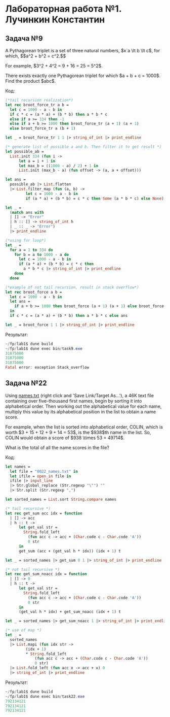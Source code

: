 # Лабораторная работа №1. Лучинкин Константин
## Задача №9
<p>A Pythagorean triplet is a set of three natural numbers, $x`a \lt b \lt c$, for which,
$$a^2 + b^2 = c^2.$$</p>
<p>For example, $3^2 + 4^2 = 9 + 16 = 25 = 5^2$.</p>
<p>There exists exactly one Pythagorean triplet for which $a + b + c = 1000$.<br>Find the product $abc$.</p>

Код:    
```ocaml
(*tail recursion realization*)
let rec broot_force_tr a b =
  let c = 1000 - a - b in
  if c * c = (a * a) + (b * b) then a * b * c
  else if a >= 334 then -1
  else if a + b >= 1000 then broot_force_tr (a + 1) (a + 1)
  else broot_force_tr a (b + 1)

let _ = broot_force_tr 1 1 |> string_of_int |> print_endline

(* generate list of possible a and b. Then filter it to get result *)
let possible_ab =
  List.init 334 (fun i ->
      let a = i + 1 in
      let max_b = ((1000 - a) / 2) + 1 in
      List.init (max_b - a) (fun offset -> (a, a + offset)))

let ans =
  possible_ab |> List.flatten
  |> List.filter_map (fun (a, b) ->
         let c = 1000 - a - b in
         if (a * a) + (b * b) = c * c then Some (a * b * c) else None)

let _ =
  (match ans with
  | [] -> "Error"
  | h :: [] -> string_of_int h
  | _ :: _ -> "Error")
  |> print_endline

(*using for loop*)
let _ =
  for a = 1 to 334 do
    for b = a to 1000 - a do
      let c = 1000 - a - b in
      if (a * a) + (b * b) = c * c then
        a * b * c |> string_of_int |> print_endline
    done
  done

(*example of not tail recursion, result in stack overflow*)
let rec broot_force a b =
  let c = 1000 - a - b in
  let ans =
    if a + b >= 1000 then broot_force (a + 1) (a + 1) else broot_force a (b + 1)
  in
  if c * c = (a * a) + (b * b) then a * b * c else ans

let _ = broot_force 1 1 |> string_of_int |> print_endline
```
Результат:
```powershell
~/fp/lab1$ dune build
~/fp/lab1$ dune exec bin/task9.exe
31875000
31875000
31875000
Fatal error: exception Stack_overflow
```
## Задача №22
<p>Using <a href="resources/documents/0022_names.txt">names.txt</a> (right click and 'Save Link/Target As...'), a 46K text file containing over five-thousand first names, begin by sorting it into alphabetical order. Then working out the alphabetical value for each name, multiply this value by its alphabetical position in the list to obtain a name score.</p>
<p>For example, when the list is sorted into alphabetical order, COLIN, which is worth $3 + 15 + 12 + 9 + 14 = 53$, is the $938$th name in the list. So, COLIN would obtain a score of $938 \times 53 = 49714$.</p>
<p>What is the total of all the name scores in the file?</p>

Код:    
```ocaml
let names =
  let file = "0022_names.txt" in
  let ifile = open_in file in
  ifile |> input_line
  |> Str.global_replace (Str.regexp "\"") ""
  |> Str.split (Str.regexp ",")

let sorted_names = List.sort String.compare names

(* tail recursive *)
let rec get_sum acc idx = function
  | [] -> acc
  | h :: t ->
      let get_val str =
        String.fold_left
          (fun acc c -> acc + (Char.code c - Char.code 'A'))
          0 str
      in
      get_sum (acc + (get_val h * idx)) (idx + 1) t

let _ = sorted_names |> get_sum 0 1 |> string_of_int |> print_endline

(* not tail recursive *)
let rec get_sum_noacc idx = function
  | [] -> 0
  | h :: t ->
      let get_val str =
        String.fold_left
          (fun acc c -> acc + (Char.code c - Char.code 'A'))
          0 str
      in
      (get_val h * idx) + get_sum_noacc (idx + 1) t

let _ = sorted_names |> get_sum_noacc 1 |> string_of_int |> print_endline

(* use of map *)
let _ =
  sorted_names
  |> List.mapi (fun idx str ->
         (idx + 1)
         * String.fold_left
             (fun acc c -> acc + (Char.code c - Char.code 'A'))
             0 str)
  |> List.fold_left (fun acc x -> acc + x) 0
  |> string_of_int |> print_endline

```
Результат:
```powershell
~/fp/lab1$ dune build
~/fp/lab1$ dune exec bin/task22.exe
792134121
792134121
792134121
```
